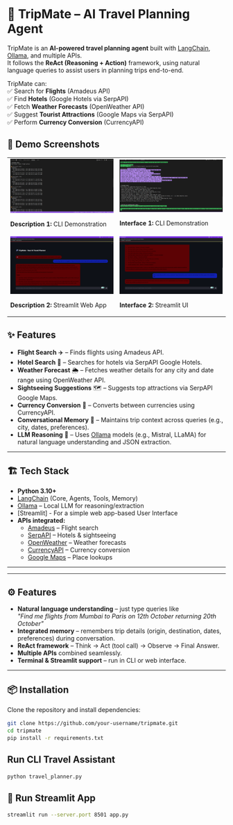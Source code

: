 # 🧳 TripMate – AI Travel Planning Agent  

TripMate is an **AI-powered travel planning agent** built with [LangChain](https://www.langchain.com/), [Ollama](https://ollama.ai/), and multiple APIs.  
It follows the **ReAct (Reasoning + Action)** framework, using natural language queries to assist users in planning trips end-to-end.  

TripMate can:  
✅ Search for **Flights** (Amadeus API)  
✅ Find **Hotels** (Google Hotels via SerpAPI)  
✅ Fetch **Weather Forecasts** (OpenWeather API)  
✅ Suggest **Tourist Attractions** (Google Maps via SerpAPI)  
✅ Perform **Currency Conversion** (CurrencyAPI)  

## 📸 Demo Screenshots  

<table>
  <tr>
    <td>
      <img src="media/CLI_DEMO_1.png" width="400"/>
      <p><strong>Description 1:</strong> CLI Demonstration </p>
    </td>
    <td>
      <img src="media/CLI_DEMO_2.png" width="400"/>
      <p><strong>Interface 1:</strong> CLI Demonstration </p>
    </td>
  </tr>
  <tr>
    <td>
      <img src="media/Stremlit_demo_1.png" width="400"/>
      <p><strong>Description 2:</strong> Streamlit Web App </p>
    </td>
    <td>
      <img src="media/Streamlit_demo_2.png" width="400"/>
      <p><strong>Interface 2:</strong> Streamlit UI </p>
    </td>
  </tr>
</table>

## ✨ Features  

- **Flight Search** ✈️ – Finds flights using Amadeus API.  
- **Hotel Search** 🏨 – Searches for hotels via SerpAPI Google Hotels.  
- **Weather Forecast** 🌦 – Fetches weather details for any city and date range using OpenWeather API.  
- **Sightseeing Suggestions** 🗺 – Suggests top attractions via SerpAPI Google Maps.  
- **Currency Conversion** 💱 – Converts between currencies using CurrencyAPI.  
- **Conversational Memory** 🧠 – Maintains trip context across queries (e.g., city, dates, preferences).  
- **LLM Reasoning** 🤖 – Uses [Ollama](https://ollama.ai/) models (e.g., Mistral, LLaMA) for natural language understanding and JSON extraction.  

---

## 🏗 Tech Stack  

- **Python 3.10+**  
- [LangChain](https://www.langchain.com/) (Core, Agents, Tools, Memory)  
- [Ollama](https://ollama.ai/) – Local LLM for reasoning/extraction
- [Streamlit] - For a simple web app-based User Interface
- **APIs integrated:**  
  - [Amadeus](https://developers.amadeus.com/) – Flight search  
  - [SerpAPI](https://serpapi.com/) – Hotels & sightseeing  
  - [OpenWeather](https://openweathermap.org/) – Weather forecasts  
  - [CurrencyAPI](https://currencyapi.com/) – Currency conversion  
  - [Google Maps](https://developers.google.com/maps) – Place lookups  

---

---

## ⚙️ Features

- **Natural language understanding** – just type queries like  
  *"Find me flights from Mumbai to Paris on 12th October returning 20th October"*  
- **Integrated memory** – remembers trip details (origin, destination, dates, preferences) during conversation.  
- **ReAct framework** – Think → Act (tool call) → Observe → Final Answer.  
- **Multiple APIs** combined seamlessly.  
- **Terminal & Streamlit support** – run in CLI or web interface.  

---

## 📦 Installation

Clone the repository and install dependencies:

```bash
git clone https://github.com/your-username/tripmate.git
cd tripmate
pip install -r requirements.txt

```

## Run CLI Travel Assistant
```bash
python travel_planner.py
```

## 🚀 Run Streamlit App
```bash
streamlit run --server.port 8501 app.py
```





